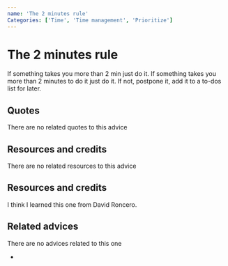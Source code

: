 ```yaml
---
name: 'The 2 minutes rule'
Categories: ['Time', 'Time management', 'Prioritize']
---
```

# The 2 minutes rule

If something takes you more than 2 min just do it.
If something takes you more than 2 minutes to do it just do it. If not, postpone it, add it to a to-dos list for later.

## Quotes

<!-- TODO: Add related quotes here if there are-->
There are no related quotes to this advice

## Resources and credits

<!-- TODO: Add Resources here if there are-->
There are no related resources to this advice

## Resources and credits

<!-- TODO: Add Where I learned this-->
I think I learned this one from David Roncero.

## Related advices
There are no advices related to this one

- []()

